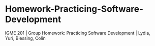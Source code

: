 # Homework-Practicing-Software-Development
IGME 201 | Group Homework: Practicing Software Development | Lydia, Yuri, Blessing, Colin 
